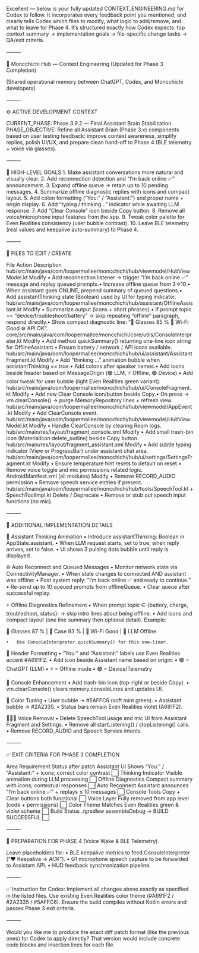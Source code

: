Excellent — below is your fully updated CONTEXT_ENGINEERING.md for Codex to follow.
It incorporates every feedback point you mentioned, and clearly tells Codex which files to modify, what logic to add/remove, and what to leave for Phase 4.
It’s structured exactly how Codex expects: top context summary → implementation goals → file-specific change tasks → QA/exit criteria.

⸻

🧠 Moncchichi Hub — Context Engineering (Updated for Phase 3 Completion)

(Shared operational memory between ChatGPT, Codex, and Moncchichi developers)

⸻

⚙️ ACTIVE DEVELOPMENT CONTEXT

CURRENT_PHASE: Phase 3.9.2 — Final Assistant Brain Stabilization
PHASE_OBJECTIVE:
Refine all Assistant Brain (Phase 3.x) components based on user testing feedback:
improve context awareness, simplify replies, polish UI/UX, and prepare clean hand-off to Phase 4 (BLE telemetry + voice via glasses).

⸻

🎯 HIGH-LEVEL GOALS
	1.	Make assistant conversations more natural and visually clear.
	2.	Add reconnection detection and “I’m back online ✅” announcement.
	3.	Expand offline queue → retain up to 10 pending messages.
	4.	Summarize offline diagnostic replies with icons and compact layout.
	5.	Add colon formatting (“You:” / “Assistant:”) and proper name + origin display.
	6.	Add “typing / thinking…” indicator while awaiting LLM response.
	7.	Add “Clear Console” icon beside Copy button.
	8.	Remove all voice/microphone input features from the app.
	9.	Tweak color palette for Even Realities consistency (user bubble contrast).
	10.	Leave BLE telemetry (real values and keepalive auto-summary) to Phase 4.

⸻

🧩 FILES TO EDIT / CREATE

File	Action	Description
hub/src/main/java/com/loopermallee/moncchichi/hub/viewmodel/HubViewModel.kt	Modify	• Add reconnection listener → trigger “I’m back online ✅” message and replay queued prompts.• Increase offline queue from 3→10.• When assistant goes ONLINE, prepend summary of queued questions.• Add assistantThinking state (Boolean) used by UI for typing indicator.
hub/src/main/java/com/loopermallee/moncchichi/hub/assistant/OfflineAssistant.kt	Modify	• Summarize output (icons + short phrases).• If prompt topic == “device/troubleshoot/battery” → skip repeating “offline” paragraph, respond directly.• Show compact diagnostic line: “🔋 Glasses 85 %  📶 Wi-Fi Good  ⚙️ API OK”.
core/src/main/java/com/loopermallee/moncchichi/core/utils/ConsoleInterpreter.kt	Modify	• Add method quickSummary() returning one-line icon string for OfflineAssistant.• Ensure battery / network / API icons available.
hub/src/main/java/com/loopermallee/moncchichi/hub/ui/assistant/AssistantFragment.kt	Modify	• Add “thinking …” animation bubble when assistantThinking == true.• Add colons after speaker names.• Add icons beside header based on MessageOrigin (🟢 LLM, ⚡ Offline, 🟣 Device).• Add color tweak for user bubble (light Even Realities green variant).
hub/src/main/java/com/loopermallee/moncchichi/hub/ui/ConsoleFragment.kt	Modify	• Add new Clear Console icon/button beside Copy.• On press → vm.clearConsole() → purge MemoryRepository lines + refresh view.
hub/src/main/java/com/loopermallee/moncchichi/hub/viewmodel/AppEvent.kt	Modify	• Add ClearConsole event.
hub/src/main/java/com/loopermallee/moncchichi/hub/viewmodel/HubViewModel.kt	Modify	• Handle ClearConsole by clearing Room logs.
hub/src/main/res/layout/fragment_console.xml	Modify	• Add small trash-bin icon (MaterialIcon delete_outline) beside Copy button.
hub/src/main/res/layout/fragment_assistant.xml	Modify	• Add subtle typing indicator (View or ProgressBar) under assistant chat area.
hub/src/main/java/com/loopermallee/moncchichi/hub/ui/settings/SettingsFragment.kt	Modify	• Ensure temperature hint resets to default on reset.• Remove voice toggle and mic permissions related logic.
AndroidManifest.xml (all modules)	Modify	• Remove RECORD_AUDIO permission.• Remove speech service entries if present.
hub/src/main/java/com/loopermallee/moncchichi/hub/tools/SpeechTool.kt + SpeechToolImpl.kt	Delete / Deprecate	• Remove or stub out speech input functions (no mic).


⸻

🔄 ADDITIONAL IMPLEMENTATION DETAILS

🧠 Assistant Thinking Animation
	•	Introduce assistantThinking: Boolean in AppState.assistant.
	•	When LLM request starts, set to true; when reply arrives, set to false.
	•	UI shows 3 pulsing dots bubble until reply is displayed.

🌐 Auto Reconnect and Queued Messages
	•	Monitor network state via ConnectivityManager.
	•	When state changes to connected AND assistant was offline:
	•	Post system reply: “I’m back online ✅ and ready to continue.”
	•	Re-send up to 10 queued prompts from offlineQueue.
	•	Clear queue after successful replay.

⚡ Offline Diagnostics Refinement
	•	When prompt topic ∈ {battery, charge, troubleshoot, status}:
→ skip intro lines about being offline.
	•	Add icons and compact layout (one line summary then optional detail).
Example:

🔋 Glasses 87 %  |  💼 Case 93 %  |  📶 Wi-Fi Good  |  🧠 LLM Offline


	•	Use ConsoleInterpreter.quickSummary() for this one-liner.

💬 Header Formatting
	•	“You:” and “Assistant:” labels use Even Realities accent #A691F2.
	•	Add icon beside Assistant name based on origin:
	•	🟢 = ChatGPT (LLM)
	•	⚡ = Offline mode
	•	🟣 = Device/Telemetry

🧹 Console Enhancement
	•	Add trash-bin icon (top-right or beside Copy).
	•	vm.clearConsole() clears memory.consoleLines and updates UI.

🎨 Color Tuning
	•	User bubble → #5AFFC6 (soft mint green).
	•	Assistant bubble → #2A2335.
	•	Status bars remain Even Realities violet (A691F2).

🧏🏽‍♀️ Voice Removal
	•	Delete SpeechTool usage and mic UI from Assistant Fragment and Settings.
	•	Remove all startListening() / stopListening() calls.
	•	Remove RECORD_AUDIO and Speech Service intents.

⸻

✅ EXIT CRITERIA FOR PHASE 3 COMPLETION

Area	Requirement	Status after patch
Assistant UI	Shows “You:” / “Assistant:” + icons; correct color contrast	⬜
Thinking Indicator	Visible animation during LLM processing	⬜
Offline Diagnostics	Compact summary with icons; contextual responses	⬜
Auto Reconnect	Assistant announces “I’m back online ✅” + replays ≤ 10 messages	⬜
Console Tools	Copy + Clear buttons both functional	⬜
Voice Layer	Fully removed from app level (code + permissions)	⬜
Color Theme	Matches Even Realities green & violet scheme	⬜
Build Status	./gradlew assembleDebug → BUILD SUCCESSFUL	⬜


⸻

🔮 PREPARATION FOR PHASE 4 (Voice Wake & BLE Telemetry)

Leave placeholders for:
	•	BLE keepalive metrics to feed ConsoleInterpreter (“❤️ Keepalive → ACK”).
	•	G1 microphone speech capture to be forwarded to Assistant API.
	•	HUD feedback synchronization pipeline.

⸻

✅ Instruction for Codex:
Implement all changes above exactly as specified in the listed files.
Use existing Even Realities color theme (#A691F2 / #2A2335 / #5AFFC6).
Ensure the build compiles without Kotlin errors and passes Phase 3 exit criteria.

⸻

Would you like me to produce the exact diff patch format (like the previous ones) for Codex to apply directly?
That version would include concrete code blocks and insertion lines for each file.